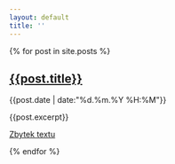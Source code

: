 ```yaml
---
layout: default
title: ''
---
```

<section id="articles">
{% for post in site.posts %}
<article data-identifier="{{post.title}}">
  <h2><a href="{{post.url}}">{{post.title}}</a></h2>
  <p>
    {{post.date | date:"%d.%m.%Y %H:%M"}}
  </p>
  <p>
    {{post.excerpt}}
  </p>
  <p>
    <a href="{{post.url}}">Zbytek textu</a>
  </p>

</article>
{% endfor %}
</section>
